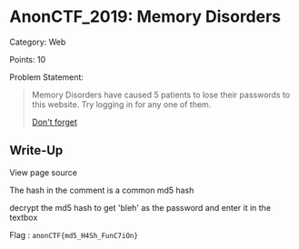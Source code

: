 # AnonCTF_2019: Memory Disorders

Category: Web

Points: 10

Problem Statement:

>Memory Disorders have caused 5 patients to lose their passwords to this website. Try logging in for any one of them.
>
>[Don't forget](https://anonctf.000webhostapp.com/Web_1.php)

## Write-Up

View page source

The hash in the comment is a common md5 hash

decrypt the md5 hash to get 'bleh' as the password and enter it in the textbox

Flag : `anonCTF{md5_H4Sh_FunC7iOn}`
